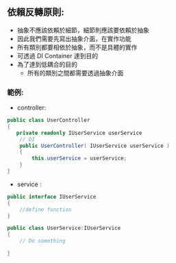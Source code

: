 ## 依賴反轉原則:

- 抽象不應該依賴於細節，細節則應該要依賴於抽象
- 因此我們需要先寫出抽象介面，在實作功能
- 所有類別都要相依於抽象，而不是具體的實作
- 可透過 DI Container 達到目的
- 為了達到低耦合的目的
  - 所有的類別之間都需要透過抽象介面

### 範例:

- controller:

```csharp
public class UserController
{
   private readonly IUserService userService
    // DI
    public UserController( IUserService userService )
    {
        this.userService = userService;
    }
}
```

- service :

```csharp
public interface IUserService
{
    //define function
}

public class UserService:IUserService
{
    // Do something

}
```
